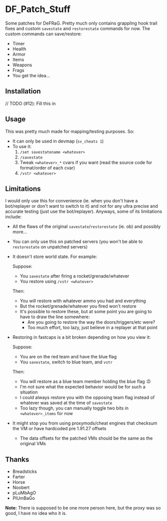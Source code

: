 # DF_Patch_Stuff
Some patches for DeFRaG. Pretty much only contains grappling hook trail fixes and custom `savestate` and `restorestate` commands for now. The custom commands can save/restore:

- Timer
- Health
- Armor
- Items
- Weapons
- Frags
- You get the idea...

## Installation

// TODO (#12): Fill this in

## Usage

This was pretty much made for mapping/testing purposes. So:

- It can only be used in devmap (`sv_cheats 1`)
- To use it:
  1. `/set savestatename <whatever>`
  2. `/savestate`
  3. Tweak `<whatever>_*` cvars if you want (read the source code for format/order of each cvar)
  4. `/vstr <whatever>`

## Limitations

I would only use this for convenience (ie. when you don't have a bot/replayer or don't want to switch to it) and not for any ultra precise and accurate testing (just use the bot/replayer). Anyways, some of its limitations include:

- All the flaws of the original `savestate`/`restorestate` (ie. ob) and possibly more...

- You can only use this on patched servers (you won't be able to `restorestate` on unpatched servers)

- It doesn't store world state. For example:

  Suppose:

  - You `savestate` after firing a rocket/grenade/whatever
  - You restore using `/vstr <whatever>`

  Then:

  - You will restore with whatever ammo you had and everything
  - But the rocket/grenade/whatever you fired won't restore
  - It's possible to restore these, but at some point you are going to have to draw the line somewhere:
    - Are you going to restore the way the doors/triggers/etc were?
    - Too much effort, too lazy, just believe in a replayer at that point

- Restoring in fastcaps is a bit broken depending on how you view it:

  Suppose:

  - You are on the red team and have the blue flag
  - You `savestate`, switch to blue team, and `vstr`

  Then:

  - You will restore as a blue team member holding the blue flag :D
  - I'm not sure what the expected behavior would be for such a situation
  - I could always restore you with the opposing team flag instead of whatever was saved at the time of `savestate`
  - Too lazy though, you can manually toggle two bits in `<whatever>_items` for now

- It might stop you from using proxymods/cheat engines that checksum the VM or have hardcoded pre 1.91.27 offsets

  - The data offsets for the patched VMs should be the same as the original VMs

## Thanks

- Breadsticks
- Farter
- Horse
- Noobert
- pLuMbAgO
- PlUmBaGo

**Note:** There is supposed to be one more person here, but the proxy was so good, I have no idea who it is.